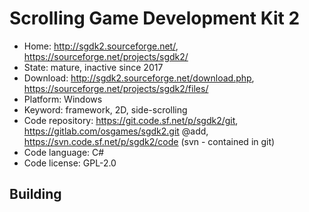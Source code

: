 # Scrolling Game Development Kit 2

- Home: http://sgdk2.sourceforge.net/, https://sourceforge.net/projects/sgdk2/
- State: mature, inactive since 2017
- Download: http://sgdk2.sourceforge.net/download.php, https://sourceforge.net/projects/sgdk2/files/
- Platform: Windows
- Keyword: framework, 2D, side-scrolling
- Code repository: https://git.code.sf.net/p/sgdk2/git, https://gitlab.com/osgames/sgdk2.git @add, https://svn.code.sf.net/p/sgdk2/code (svn - contained in git)
- Code language: C#
- Code license: GPL-2.0

## Building
